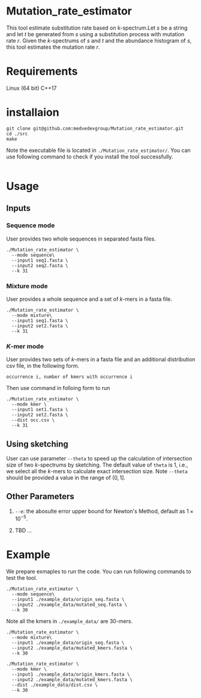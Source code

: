 # Mutation_rate_estimator

This tool estimate substitution rate based on k-spectrum.Let $s$ be a string and let $t$ be generated from $s$ using a substitution process with mutation rate $r$. Given the $k$-spectrums of $s$ and $t$ and the abundance histogram of $s$, this tool estimates the mutation rate $r$.

# Requirements

Linux (64 bit)
C++17

# installaion

```
git clone git@github.com:medvedevgroup/Mutation_rate_estimator.git
cd ./src
make
```

Note the executable file is located in `./Mutation_rate_estimator/`. You can use following command to check if you install the tool successfully. 

```
```

# Usage


## Inputs

### Sequence mode

User provides two whole sequences in separated fasta files.

```
./Mutation_rate_estimator \
  --mode sequence\
  --input1 seq1.fasta \
  --input2 seq2.fasta \
  --k 31
```


### Mixture mode

User provides a whole sequence and a set of $k$-mers in a fasta file. 

```
./Mutation_rate_estimator \
  --mode mixture\
  --input1 seq1.fasta \
  --input2 set2.fasta \
  --k 31
```

### $K$-mer mode

User provides two sets of $k$-mers in a fasta file and an additional distribution csv file, in the following form.

```
occurrence i, number of kmers with occurrence i
```

Then use command in folloing form to run

```
./Mutation_rate_estimator \
  --mode kmer \
  --input1 set1.fasta \
  --input2 set2.fasta \
  --dist occ.csv \
  --k 31
```

## Using sketching

User can use parameter `--theta` to speed up the calculation of intersection size of two $k$-spectrums by sketching. The default value of `theta` is $1$, i.e., we select all the $k$-mers to calculate exact intersection size. Note `--theta` should be provided a value in the range of $(0,1]$.

## Other Parameters

1. `--e`: the abosulte error upper bound for Newton's Method, default as $1 \times 10^{-5}$. 

2. TBD ...


# Example

We prepare exmaples to run the code. You can run following commands to test the tool.

```
./Mutation_rate_estimator \
  --mode sequence\
  --input1 ./example_data/origin_seq.fasta \
  --input2 ./example_data/mutated_seq.fasta \
  --k 30
```

Note all the kmers in `./example_data/` are 30-mers.

```
./Mutation_rate_estimator \
  --mode mixture\
  --input1 ./example_data/origin_seq.fasta \
  --input2 ./example_data/mutated_kmers.fasta \
  --k 30
```

```
./Mutation_rate_estimator \
  --mode kmer \
  --input1 ./example_data/origin_kmers.fasta \
  --input2 ./example_data/mutated_kmers.fasta \
  --dist ./example_data/dist.csv \
  --k 30
```
